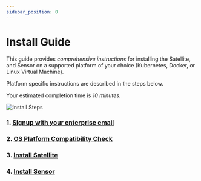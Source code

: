 ```yaml
---
sidebar_position: 0
---
```


# Install Guide

This guide provides *comprehensive instructions* for installing the Satellite, and Sensor on a supported platform of your choice (Kubernetes, Docker, or Linux Virtual Machine).

Platform specific instructions are described in the steps below.

Your estimated completion time is *10 minutes*.

![Install Steps](../../assets/api-observability-install.svg)

### 1. [Signup with your enterprise email](https://app.levo.ai/signup)

### 2. [OS Platform Compatibility Check](/guides/common-tasks/general/os-compat-check.mdx)

### 3. [Install Satellite](/install-satellite)

### 4. [Install Sensor](/install-sensor)

